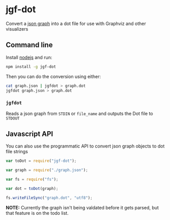 # jgf-dot
Convert a [json graph](https://github.com/jsongraph/json-graph-specification) into a dot file for use with Graphviz and other visualizers

## Command line
Install [nodejs](https://nodejs.org/) and run:

```bash
npm install -g jgf-dot
```

Then you can do the conversion using either:

```bash
cat graph.json | jgfdot > graph.dot
jgfdot graph.json > graph.dot
```

### `jgfdot`
Reads a json graph from `STDIN` or `file_name` and outputs the Dot file to `STDOUT`

## Javascript API

You can also use the programmatic API to convert json graph objects to dot file strings

```js
var toDot = require("jgf-dot");

var graph = require("./graph.json");

var fs = require("fs");

var dot = toDot(graph);

fs.writeFileSync("graph.dot", "utf8");
```

**NOTE:** Currently the graph isn't being valdated before it gets parsed, but that feature is on the todo list.

